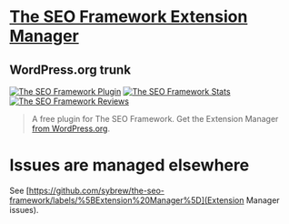 # [The SEO Framework Extension Manager](https://premium.theseoframework.com) #

## WordPress.org trunk ##

[![The SEO Framework Plugin](https://img.shields.io/wordpress/plugin/v/the-seo-framework-extension-manager.svg)](https://wordpress.org/plugins/the-seo-framework-extension-manager/)
[![The SEO Framework Stats](https://img.shields.io/wordpress/plugin/dt/the-seo-framework-extension-manager.svg)](https://wordpress.org/plugins/the-seo-framework-extension-manager/advanced/)
[![The SEO Framework Reviews](https://img.shields.io/wordpress/plugin/r/the-seo-framework-extension-manager.svg)](https://wordpress.org/support/plugin/the-seo-framework-extension-manager/reviews/)

> A free plugin for The SEO Framework. Get the Extension Manager [from WordPress.org](https://wordpress.org/plugins/the-seo-framework-extension-manager/).

# Issues are managed elsewhere

See [https://github.com/sybrew/the-seo-framework/labels/%5BExtension%20Manager%5D](Extension Manager issues).
